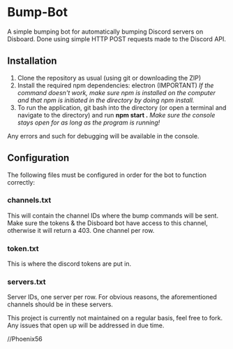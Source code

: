 # Bump-Bot
A simple bumping bot for automatically bumping Discord servers on Disboard. Done using simple HTTP POST requests made to the Discord API.
## Installation
1. Clone the repository as usual (using git or downloading the ZIP)
2. Install the required npm dependencies: electron (IMPORTANT)
_If the command doesn't work, make sure npm is installed on the computer and that npm is initiated in the directory by doing npm install._
3. To run the application, git bash into the directory (or open a terminal and navigate to the directory) and run **npm start .**
_Make sure the console stays open for as long as the program is running!_

Any errors and such for debugging will be available in the console.

## Configuration
The following files must be configured in order for the bot to function correctly:
### channels.txt
This will contain the channel IDs where the bump commands will be sent. Make sure the tokens & the Disboard bot have access to this channel, otherwise it will return a 403. One channel per row.
### token.txt
This is where the discord tokens are put in.
### servers.txt
Server IDs, one server per row. For obvious reasons, the aforementioned channels should be in these servers.

This project is currently not maintained on a regular basis, feel free to fork. Any issues that open up will be addressed in due time.

//Phoenix56
